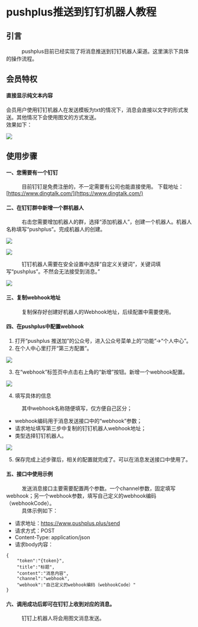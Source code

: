 # pushplus推送到钉钉机器人教程

## 引言
　&emsp;&emsp;pushplus目前已经实现了将消息推送到钉钉机器人渠道。这里演示下具体的操作流程。

## 会员特权
#### 直接显示纯文本内容
会员用户使用钉钉机器人在发送模板为txt的情况下，消息会直接以文字的形式发送。其他情况下会使用图文的方式发送。\
效果如下：
 
![](../images/dingding3.png)
 
## 使用步骤
#### 一、您需要有一个钉钉
　&emsp;&emsp;目前钉钉是免费注册的，不一定需要有公司也能直接使用。
下载地址：[https://www.dingtalk.com/](https://www.dingtalk.com/)

#### 二、在钉钉群中新增一个群机器人
　&emsp;&emsp;右击您需要增加机器人的群，选择“添加机器人”，创建一个机器人。机器人名称填写“pushplus”。完成机器人的创建。

![](../images/p953484.png)
 
![](../images/dingding1.png)
 
　&emsp;&emsp;钉钉机器人需要在安全设置中选择“自定义关键词”，关键词填写“pushplus”。不然会无法接受到消息。”
 
![](../images/dingding2.png)
 
#### 三、复制webhook地址
　&emsp;&emsp;复制保存好创建好机器人的Webhook地址，后续配置中需要使用。
 
#### 四、在pushplus中配置webhook
1. 打开“pushplus 推送加”的公众号，进入公众号菜单上的“功能”->“个人中心”。
2. 在个人中心里打开“第三方配置”。
 
![](../images/w3.png)

3. 在“webhook”标签页中点击右上角的“新增”按钮。新增一个webhook配置。
 
![](../images/image_7227adb4.png)

4. 填写具体的信息

　&emsp;&emsp;其中webhook名称随便填写，仅方便自己区分；
- webhook编码用于消息发送接口中的“webhook”参数；
- 请求地址填写第三步中复制的钉钉机器人webhook地址；
- 类型选择钉钉机器人。
 
![](../images/dingding4.png)

5. 保存完成上述步骤后，相关的配置就完成了。可以在消息发送接口中使用了。

#### 五、接口中使用示例
　&emsp;&emsp;发送消息接口主要需要配置两个参数。一个channel参数，固定填写webhook；另一个webhook参数，填写自己定义的webhook编码（webhookCode）。\
　&emsp;&emsp;具体示例如下：
- 请求地址：https://www.pushplus.plus/send
- 请求方式：POST
- Content-Type: application/json
- 请求body内容：
```
{
    "token":"{token}",
    "title":"标题",
    "content":"消息内容",
    "channel":"webhook",
    "webhook":"自己定义的webhook编码（webhookCode）"
}
```

#### 六、调用成功后即可在钉钉上收到对应的消息。
　&emsp;&emsp;钉钉上机器人将会用图文消息发送。
 